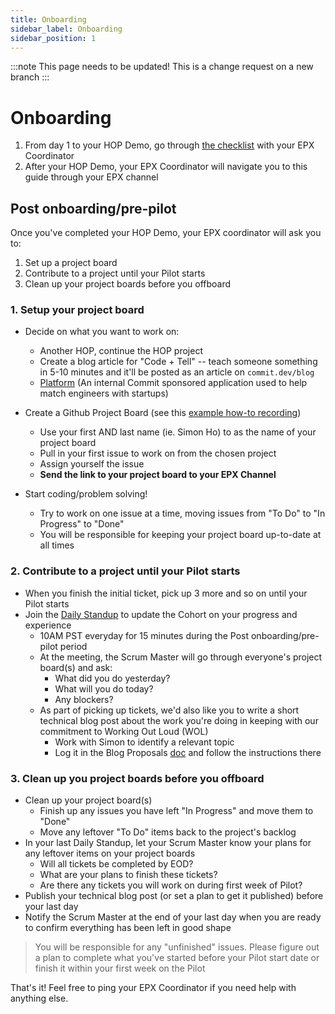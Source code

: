 ```yaml
---
title: Onboarding
sidebar_label: Onboarding
sidebar_position: 1
---
```


:::note
This page needs to be updated! This is a change request on a new branch
:::


# Onboarding

1. From day 1 to your HOP Demo, go through [the checklist](https://docs.google.com/spreadsheets/d/1dxoh2oAhdQcSoLtJyEj2ovm9wUlwMLjnUYncso-vSMw/edit#gid=0) with your EPX Coordinator
2. After your HOP Demo, your EPX Coordinator will navigate you to this guide through your EPX channel

## Post onboarding/pre-pilot

Once you've completed your HOP Demo, your EPX coordinator will ask you to:

1. Set up a project board
2. Contribute to a project until your Pilot starts
3. Clean up your project boards before you offboard

### **1. Setup your project board**

- Decide on what you want to work on:
  - Another HOP, continue the HOP project
  - Create a blog article for "Code + Tell" -- teach someone something in 5-10 minutes and it'll be posted as an article on `commit.dev/blog`
  - [Platform](https://github.com/commitdev/helix#platform-wiki) (An internal Commit sponsored application used to help match engineers with startups)
- Create a Github Project Board (see this [example how-to recording](https://github.com/commitdev/epcg#:~:text=example%20how-to%20recording))
  - Use your first AND last name (ie. Simon Ho) to as the name of your project board
  - Pull in your first issue to work on from the chosen project
  - Assign yourself the issue
  - **Send the link to your project board to your EPX Channel**

- Start coding/problem solving!
  - Try to work on one issue at a time, moving issues from "To Do" to "In Progress" to "Done"
  - You will be responsible for keeping your project board up-to-date at all times

### **2. Contribute to a project until your Pilot starts**

- When you finish the initial ticket, pick up 3 more and so on until your Pilot starts
- Join the [Daily Standup](https://us02web.zoom.us/j/82469142067?pwd=cWcvU0lrMFNXeitCbUNybGlPVnZDQT09) to update the Cohort on your progress and experience
  - 10AM PST everyday for 15 minutes during the Post onboarding/pre-pilot period
  - At the meeting, the Scrum Master will go through everyone's project board(s) and ask:
    - What did you do yesterday?
    - What will you do today?
    - Any blockers?
  - As part of picking up tickets, we'd also like you to write a short technical blog post about the work you're doing in keeping with our commitment to Working Out Loud (WOL)
    - Work with Simon to identify a relevant topic
    - Log it in the Blog Proposals [doc](https://docs.google.com/document/d/1ed4-RVeMUNDDJZvfK7eArJDHjIgl62HuH83b4jK-_Qc/edit) and follow the instructions there

### **3. Clean up you project boards before you offboard**

- Clean up your project board(s)
  - Finish up any issues you have left "In Progress" and move them to "Done"
  - Move any leftover "To Do" items back to the project's backlog
- In your last Daily Standup, let your Scrum Master know your plans for any leftover items on your project boards
  - Will all tickets be completed by EOD?
  - What are your plans to finish these tickets?
  - Are there any tickets you will work on during first week of Pilot?
- Publish your technical blog post (or set a plan to get it published) before your last day
- Notify the Scrum Master at the end of your last day when you are ready to confirm everything has been left in good shape

> You will be responsible for any "unfinished" issues. Please figure out a plan to complete what you've started before your Pilot start date or finish it within your first week on the Pilot

That's it! Feel free to ping your EPX Coordinator if you need help with anything else.
